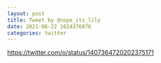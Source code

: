 ```yaml
--- 
layout: post 
title: Tweet by @nope_its_lily 
date: 2021-06-22 1624376876 
categories: twitter 
--- 
```

https://twitter.com/o/status/1407364720202375171